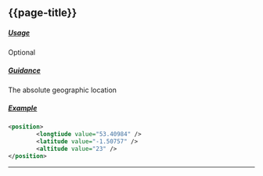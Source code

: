 ## {{page-title}}

<h5><ins>Usage</ins></h5>

<span class="mro-circle optional" title="Optional"></span> Optional

<h5><ins>Guidance</ins></h5>

The absolute geographic location

<h5><ins>Example</ins></h5>

```xml
<position>
        <longtiude value="53.40984" />
        <latitude value="-1.50757" />
        <altitude value="23" /> 
</position>
```

---